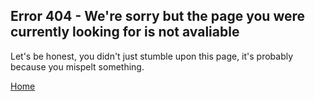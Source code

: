 ## Error 404 - We're sorry but the page you were currently looking for is not avaliable
Let's be honest, you didn't just stumble upon this page, it's probably because you mispelt something.

[Home](https://jayparm.github.io)

